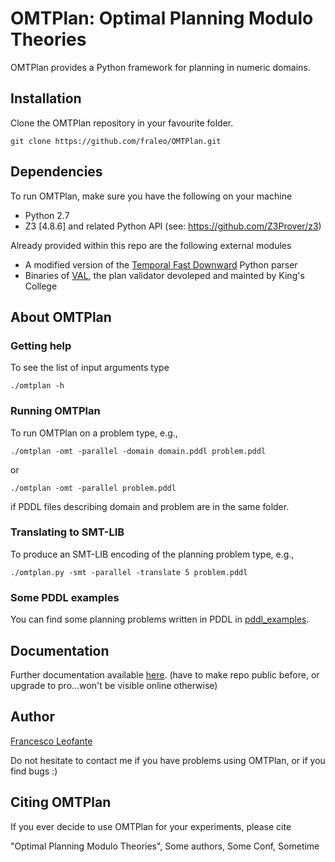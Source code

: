 # OMTPlan: Optimal Planning Modulo Theories

OMTPlan provides a Python framework for planning in numeric domains.


## Installation

Clone the OMTPlan repository in your favourite folder.
	
	git clone https://github.com/fraleo/OMTPlan.git


## Dependencies

To run OMTPlan, make sure you have the following on your machine

* Python 2.7
* Z3 [4.8.6] and related Python API (see: https://github.com/Z3Prover/z3)

Already provided within this repo are the following external modules

* A modified version of the [Temporal Fast Downward](http://gki.informatik.uni-freiburg.de/tools/tfd/) Python parser 
* Binaries of [VAL](https://github.com/KCL-Planning/VAL), the plan validator devoleped and mainted by King's College 


## About OMTPlan


### Getting help

To see the list of input arguments type

	./omtplan -h


### Running OMTPlan

To run OMTPlan on a problem type, e.g.,

	./omtplan -omt -parallel -domain domain.pddl problem.pddl

or

	./omtplan -omt -parallel problem.pddl

if PDDL files describing domain and problem are in the same folder.


### Translating to SMT-LIB
 
To produce an SMT-LIB encoding of the planning problem type, e.g.,

	./omtplan.py -smt -parallel -translate 5 problem.pddl 
 

### Some PDDL examples

You can find some planning problems written in PDDL in [pddl_examples](/pddl_examples).


## Documentation

Further documentation available [here](https://fraleo.github.io/OMTPlan/).
(have to make repo public before, or upgrade to pro...won't be visible 
online otherwise)


## Author

[Francesco Leofante](https://github.com/fraleo)

Do not hesitate to contact me if you have problems using OMTPlan, or if you find bugs :)


## Citing OMTPlan

If you ever decide to use OMTPlan for your experiments, please cite

"Optimal Planning Modulo Theories", Some authors, Some Conf, Sometime






